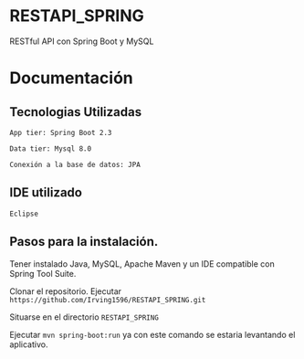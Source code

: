 # RESTAPI_SPRING
RESTful API con Spring Boot y MySQL
# Documentación
## Tecnologias Utilizadas
`App tier: Spring Boot 2.3` 

`Data tier: Mysql 8.0` 

`Conexión a la base de datos: JPA `

## IDE utilizado

`Eclipse`

 ## Pasos para la instalación. 
 
Tener instalado Java, MySQL, Apache Maven y un IDE compatible con Spring Tool Suite. 

Clonar el repositorio. Ejecutar `https://github.com/Irving1596/RESTAPI_SPRING.git`   

Situarse en el directorio `RESTAPI_SPRING`   

Ejecutar  `mvn spring-boot:run` ya con este comando se estaria levantando el aplicativo. 
